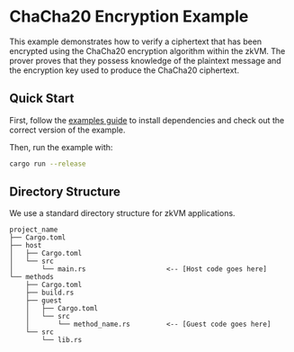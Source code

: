 # ChaCha20 Encryption Example

This example demonstrates how to verify a ciphertext that has been encrypted using the ChaCha20 encryption algorithm within the zkVM. 
The prover proves that they possess knowledge of the plaintext message and the encryption key used to produce the ChaCha20 ciphertext.

## Quick Start

First, follow the [examples guide](https://dev.risczero.com/api/zkvm/examples/#running-the-examples) to install dependencies and check out the correct version of the example.

Then, run the example with:

```bash
cargo run --release
```

## Directory Structure
We use a standard directory structure for zkVM
applications.

```text
project_name
├── Cargo.toml
├── host
│   ├── Cargo.toml
│   └── src
│       └── main.rs                    <-- [Host code goes here]
└── methods
    ├── Cargo.toml
    ├── build.rs
    ├── guest
    │   ├── Cargo.toml
    │   └── src
    │       └── method_name.rs         <-- [Guest code goes here]
    └── src
        └── lib.rs
```
